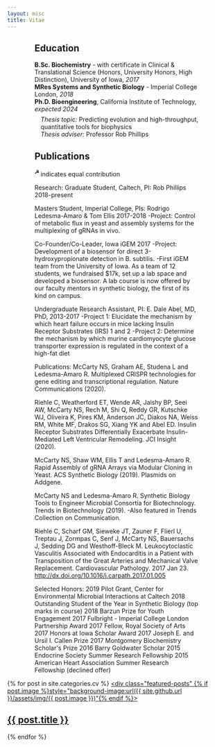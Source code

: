 ```yaml
---
layout: misc
title: Vitae
---
```


<div style="width: 75%; margin: auto">

## Education

**B.Sc. Biochemistry** - with certificate in Clinical & Translational Science (Honors, University Honors, High Distinction), University of Iowa, *2017*<br/>
**MRes Systems and Synthetic Biology** - Imperial College London, *2018*<br/>
**Ph.D. Bioengineering**, California Institute of Technology, *expected 2024* 
<div style="padding-left: 1em; margin-top:-0.5em;">
<i>Thesis topic:</i> Predicting evolution and high-throughput, quantitative tools for biophysics 
<br/>
<i>Thesis adviser:</i> Professor Rob Phillips
</div>


## Publications
<sup>**☭** </sup> indicates equal contribution


Research:
Graduate Student, Caltech, PI: Rob Phillips 2018-present

Masters Student, Imperial College, PIs: Rodrigo Ledesma-Amaro & Tom Ellis 2017-2018
-Project: Control of metabolic flux in yeast and assembly systems for the multiplexing of gRNAs in vivo.

Co-Founder/Co-Leader, Iowa iGEM 2017
-Project: Development of a biosensor for direct 3-hydroxypropionate detection in B. subtilis. 
-First iGEM team from the University of Iowa. As a team of 12 students, we fundraised $17k, set up a lab space and developed a biosensor.  A lab course is now offered by our faculty mentors in synthetic biology, the first of its kind on campus.

Undergraduate Research Assistant, PI: E. Dale Abel, MD, PhD, 2013-2017
-Project 1: Elucidate the mechanism by which heart failure occurs in mice lacking Insulin Receptor Substrates (IRS) 1 and 2
-Project 2: Determine the mechanism by which murine cardiomyocyte glucose transporter expression is regulated in the context of a high-fat diet

Publications:
McCarty NS, Graham AE, Studena L and Ledesma-Amaro R. Multiplexed CRISPR technologies for gene editing and transcriptional regulation. Nature Communications (2020).

Riehle C, Weatherford ET, Wende AR, Jaishy BP, Seei AW, McCarty NS, Rech M, Shi Q, Reddy GR, Kutschke WJ, Oliveira K, Pires KM, Anderson JC, Diakos NA, Weiss RM, White MF, Drakos SG, Xiang YK and Abel ED. Insulin Receptor Substrates Differentially Exacerbate Insulin-Mediated Left Ventricular Remodeling. JCI Insight (2020).

McCarty NS, Shaw WM, Ellis T and Ledesma-Amaro R. Rapid Assembly of gRNA Arrays via Modular Cloning in Yeast. ACS Synthetic Biology (2019). Plasmids on Addgene.

McCarty NS and Ledesma-Amaro R. Synthetic Biology Tools to Engineer Microbial Consortia for Biotechnology. Trends in Biotechnology (2019).
         -Also featured in Trends Collection on Communication.

Riehle C, Scharf GM, Sieweke JT, Zauner F, Flierl U, Treptau J, Zormpas C, Senf J, McCarty NS, Bauersachs J, Sedding DG and Westhoff-Bleck M. Leukocytoclastic Vasculitis Associated with Endocarditis in a Patient with Transposition of the Great Arteries and Mechanical Valve Replacement. Cardiovascular Pathology. 2017 Jan 23. http://dx.doi.org/10.1016/j.carpath.2017.01.005

Selected Honors:
2019 Pilot Grant, Center for Environmental Microbial Interactions at Caltech
2018 Outstanding Student of the Year in Synthetic Biology (top marks in course)
2018 Barzun Prize for Youth Engagement
2017 Fulbright - Imperial College London Partnership Award
2017 Fellow, Royal Society of Arts
2017 Honors at Iowa Scholar Award
2017 Joseph E. and Ursil I. Callen Prize
2017 Montgomery Biochemistry Scholar's Prize
2016 Barry Goldwater Scholar
2015 Endocrine Society Summer Research Fellowship
2015 American Heart Association Summer Research Fellowship (declined offer)
</div>

{% for post in site.categories.cv %}
  <a href="{{ site.github.url }}{{ post.url }}">
    <div class="featured-posts" {% if post.image %}style="background-image:url({{ site.github.url }}/assets/img/{{ post.image }})"{% endif %}>
      <h2><span>{{ post.title }}</span></h2>
    </div>
  </a>
{% endfor %}


